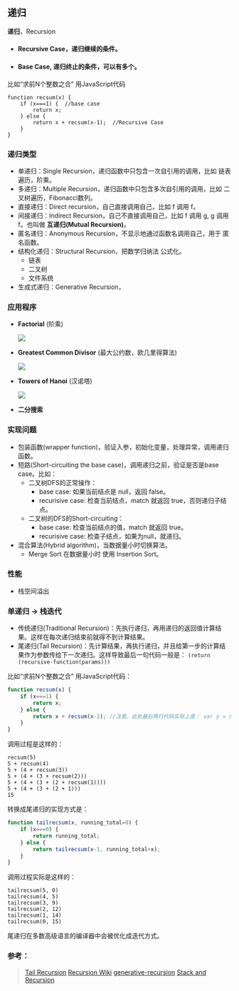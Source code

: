 ## 递归

**递归**，Recursion

- #### Recursive Case，递归继续的条件。
- #### Base Case, 递归终止的条件，可以有多个。

比如“求前N个整数之合” 用JavaScript代码
```
function recsum(x) {
    if (x===1) {  //base case
        return x;
    } else {  
        return x + recsum(x-1);  //Recursive Case
    }
}
```

### 递归类型
  - 单递归：Single Recursion，递归函数中只包含一次自引用的调用，比如 链表遍历，阶乘。
  - 多递归：Multiple Recursion，递归函数中只包含多次自引用的调用，比如 二叉树遍历，Fibonacci数列。
  - 直接递归：Direct recursion，自己直接调用自己，比如 f 调用 f。
  - 间接递归：Indirect Recursion，自己不直接调用自己，比如 f 调用 g, g 调用 f。也叫做 **互递归(Mutual Recursion)**。
  - 匿名递归：Anonymous Recursion，不显示地通过函数名调用自己，用于 匿名函数。
  - 结构化递归：Structural Recursion，把数学归纳法 公式化。
    - 链表
    - 二叉树
    - 文件系统
  - 生成式递归：Generative Recursion，


### 应用程序

- **Factorial** (阶乘)

  ![](https://wikimedia.org/api/rest_v1/media/math/render/svg/fbc0a05bb5402570afdac251df1661194639d397)
  
- **Greatest Common Divisor** (最大公约数，欧几里得算法)

  ![](https://wikimedia.org/api/rest_v1/media/math/render/svg/66b3eae7c177b5a9738c42383c664048d8f239a0)
  
- **Towers of Hanoi** (汉诺塔)

  ![](https://wikimedia.org/api/rest_v1/media/math/render/svg/52078a04ec62c4a55887e2cd9011acb238c34452)
  
- **二分搜索**

### 实现问题

  - 包装函数(wrapper function)，验证入参，初始化变量，处理异常，调用递归函数。
  - 短路(Short-circuiting the base case)，调用递归之前，验证是否是base case。比如：
    - 二叉树DFS的正常操作：
      - base case: 如果当前结点是 null，返回 false。
      - recurisive case: 检查当前结点，match 就返回 true，否则递归子结点。
    - 二叉树的DFS的Short-circuiting：
      - base case: 检查当前结点的值，match 就返回 true。
      - recurisive case: 检查子结点，如果为null，就递归。
  - 混合算法(Hybrid algorithm)，当数据量小时切换算法。
    - Merge Sort 在数据量小时 使用 Insertion Sort。
    
 ### 性能
  - 栈空间溢出
    
### 单递归 -> 栈迭代
  - 传统递归(Traditional Recursion)：先执行递归，再用递归的返回值计算结果。这样在每次递归结束前就得不到计算结果。
  - 尾递归(Tail Recursion)：先计算结果，再执行递归，并且给第一步的计算结果作为参数传给下一次递归。这样导致最后一句代码一般是：
    `(return (recursive-function(params)))`

比如“求前N个整数之合” 用JavaScript代码：
``` JavaScript
function recsum(x) {
    if (x===1) {
        return x;
    } else {
        return x + recsum(x-1); //注意，此处最后两行代码实际上是： var y = recsum(x-1); return x+y; 
    }
}
```
调用过程是这样的：
```
recsum(5)
5 + recsum(4)
5 + (4 + recsum(3))
5 + (4 + (3 + recsum(2)))
5 + (4 + (3 + (2 + recsum(1))))
5 + (4 + (3 + (2 + 1)))
15
```
转换成尾递归的实现方式是：
```JavaScript
function tailrecsum(x, running_total=0) {
    if (x===0) {
        return running_total;
    } else {
        return tailrecsum(x-1, running_total+x);
    }
}
```
调用过程实际是这样的：
```
tailrecsum(5, 0)
tailrecsum(4, 5)
tailrecsum(3, 9)
tailrecsum(2, 12)
tailrecsum(1, 14)
tailrecsum(0, 15)
```

尾递归在多数高级语言的编译器中会被优化成迭代方式。


### 参考：
 > [Tail Recursion](https://stackoverflow.com/questions/33923/what-is-tail-recursion)
 > [Recursion Wiki](https://en.wikipedia.org/wiki/Recursion_(computer_science))
 > [generative-recursion](https://stackoverflow.com/questions/14268749/how-does-structural-recursion-differ-from-generative-recursion)
 > [Stack and Recursion]( https://web.archive.org/web/20120227170843/http://cs.saddleback.edu/rwatkins/CS2B/Lab%20Exercises/Stacks%20and%20Recursion%20Lab.pdf)
 



